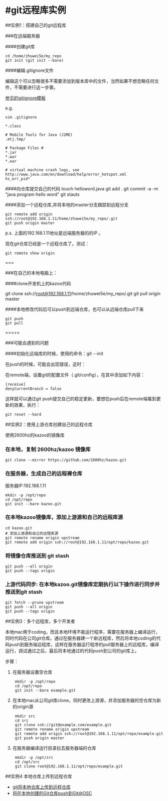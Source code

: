 #git远程库实例
====

##实例1：搭建自己的git远程库

###在远端服务器

####创建git库

	cd /home/zhuwei5e/my_repo
	git init (git init --bare)

####编辑.gitignore文件

编辑这个可以忽略很多不需要添加到版本库中的文件，当然如果不想忽略任何文件，不需要进行这一步骤。

[参见的gitignore模板](https://github.com/github/gitignore)

e.g.

	vim .gitignore
	
	*.class
	
	# Mobile Tools for Java (J2ME)
	.mtj.tmp/
	
	# Package Files #
	*.jar
	*.war
	*.ear
	
	# virtual machine crash logs, see http://www.java.com/en/download/help/error_hotspot.xml
	hs_err_pid*


####向仓库提交自己的代码
	touch helloword.java
	git add .
	git commit -a -m "java program hello word"
	git stauts

####添加一个远程仓库,并将本地的master分支跟踪到远程分支

	git remote add origin ssh://root@192.168.1.11/home/zhuwei5e/my_repo/.git
	git push origin master

p.s. 上面的192.168.1.11地址是远端服务器的的IP 。

现在git仓库已经是一个远程仓库了。测试：

	git remote show origin
	
===
	
###在自己的本地电脑上：

####clone开发机上的kazoo代码

git clone ssh://root@192.168.1.11/home/zhuwei5e/my_repo/.git
git pull origin master

####本地修改代码后可以push到远端仓库，也可以从远端仓库pull下来

	git push
	git pull

=====

###可能会遇到的问题

####初始化远端库的时候，使用的命令：git --init

在push的时候，可能会出现错误，这时：

在remote端，设置git的配置文件（.git/config），在其中添加如下内容： 
	
	[receive]
	denyCurrentBranch = false

这样就可以通过git push提交自己的稳定更新，要想在push后在remote端看到更新的效果，执行：
	
	git reset --hard


##实例2：使用上游仓库创建自己的远程仓库

使用2600hz的kazoo的镜像库
### 在本地，复制 2600hz/kazoo 镜像库
	git clone --mirror https://github.com/2600hz/kazoo.git
	
### 在服务器，生成自己的远程裸仓库
服务器IP:192.168.1.11

	mkdir -p /opt/repo
	cd /opt/repo
	git init --bare	kazoo.git
 
### 在本地kazoo镜像库，添加上游源和自己的远程库源
	cd kazoo.git
	# 添加上游源和自己的远程库源
	git remote rename origin upstream
	git remote add origin ssh://root@192.168.1.11/opt/repo/kazoo.git
 
### 将镜像仓库推送到 git stash
	git push --all origin
	git push --tags origin
 
### 上游代码同步: 在本地kazoo.git镜像库定期执行以下操作进行同步并推送到git stash
	git fetch --prune upstream
	git push --all origin
	git push --tags origin
	
##实例3：多个远程库，多个开发者

本地mac用于coding，而且本地环境不能运行程序，需要在服务器上编译运行，同时代码在公司git仓库。通过在服务器建一个新远程库，然后将本地coding的代码push到服务端远程库，这样在服务器运行程序的pull服务器上的远程库，编译运行，调试通过之后，最后将本地通过的代码push到公司的git库上。

步骤：

1. 在服务器设置空仓库

		mkdir -p /opt/repo
		cd /opt/repo
		git init --bare example.git
 
2. 在本地mac从公司git库clone，同时更改上游源，并添加服务器的空仓库为新的origin源

		mkdir src
		cd src
		git clone ssh://git@example.com/example.git
		git remote rename origin upstream
		git remote add origin ssh://root@192.168.1.11/opt/repo/example.git
		git push origin master
	
3. 在服务器编译运行目录拉去服务器端的仓库

		mkdir -p /opt/src
		cd /opt/src
		git clone root@192.168.1.11/opt/repo/example.git
		

##实例4 本地仓库上传到远程仓库

* [git将本地仓库上传到远程仓库](http://blog.csdn.net/w13770269691/article/details/38704941)
* [将在本地创建的Git仓库push到Git@OSC](http://my.oschina.net/flan/blog/162189)




	


